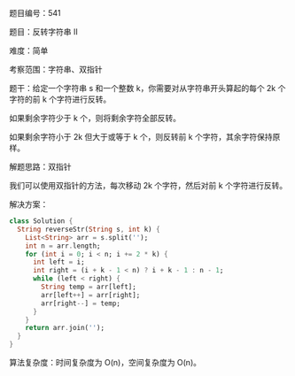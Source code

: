 题目编号：541

题目：反转字符串 II

难度：简单

考察范围：字符串、双指针

题干：给定一个字符串 s 和一个整数 k，你需要对从字符串开头算起的每个 2k 个字符的前 k 个字符进行反转。

如果剩余字符少于 k 个，则将剩余字符全部反转。

如果剩余字符小于 2k 但大于或等于 k 个，则反转前 k 个字符，其余字符保持原样。

解题思路：双指针

我们可以使用双指针的方法，每次移动 2k 个字符，然后对前 k 个字符进行反转。

解决方案：

```dart
class Solution {
  String reverseStr(String s, int k) {
    List<String> arr = s.split('');
    int n = arr.length;
    for (int i = 0; i < n; i += 2 * k) {
      int left = i;
      int right = (i + k - 1 < n) ? i + k - 1 : n - 1;
      while (left < right) {
        String temp = arr[left];
        arr[left++] = arr[right];
        arr[right--] = temp;
      }
    }
    return arr.join('');
  }
}
```

算法复杂度：时间复杂度为 O(n)，空间复杂度为 O(n)。